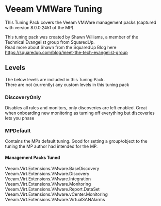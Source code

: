 # Veeam VMWare Tuning

This Tuning Pack covers the Veeam VMWare management packs (captured with version 8.0.0.2451 of the MP).

This tuning pack was created by Shawn Williams, a member of the Technical Evangelist group from SquaredUp.  
Read more about Shawn from the SquaredUp Blog here <https://squaredup.com/blog/meet-the-tech-evangelist-group>

## Levels

The below levels are included in this Tuning Pack.  
There are not (currently) any custom levels in this tuning pack

### DiscoveryOnly

Disables all rules and monitors, only discoveries are left enabled. Great when onboarding new monitoring as turning off everything but discoveries lets you phase

### MPDefault

Contains the MPs default tuning. Good for setting a group/object to the tuning the MP author had intended for the MP.

#### Management Packs Tuned

Veeam.Virt.Extensions.VMware.BaseDiscovery  
Veeam.Virt.Extensions.VMware.Discovery  
Veeam.Virt.Extensions.VMware.Integration  
Veeam.Virt.Extensions.VMware.Monitoring  
Veeam.Virt.Extensions.VMware.Report.DataSet  
Veeam.Virt.Extensions.VMware.vCenter.Monitoring  
Veeam.Virt.Extensions.VMware.VirtualSANAlarms  
